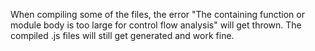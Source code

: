 When compiling some of the files, the error "The containing function or module body is too large for control flow analysis" will get thrown.  The compiled .js files will still get generated and work fine.
